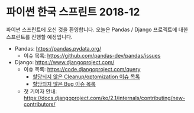 파이썬 한국 스프린트 2018-12
============================

파이썬 스프린트에 오신 것을 환영합니다.
오늘은 Pandas / Django 프로젝트에 대한 스프린트를 진행할 예정입니다.


 - Pandas: https://pandas.pydata.org/
   - 이슈 목록: https://github.com/pandas-dev/pandas/issues
 - Django: https://www.djangoproject.com/
   - 이슈 목록: https://code.djangoproject.com/query
     - [할당되지 않은 Cleanup/optomization 이슈 목록](https://code.djangoproject.com/query?status=new&type=Cleanup%2Foptimization&col=id&col=summary&col=type&col=status&col=owner&col=component&col=version&desc=1&order=id)
     - [할당되지 않은 Bug 이슈 목록](https://code.djangoproject.com/query?status=new&type=Bug&col=id&col=summary&col=type&col=status&col=owner&col=component&col=version&desc=1&order=id)
   - 첫 기여자 안내: https://docs.djangoproject.com/ko/2.1/internals/contributing/new-contributors/

